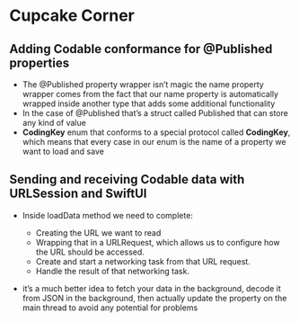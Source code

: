 # Cupcake Corner

## Adding Codable conformance for @Published properties

* The @Published property wrapper isn’t magic the name property wrapper comes from the fact that our name property is automatically wrapped inside another type that adds some additional functionality
* In the case of @Published that’s a struct called Published that can store any kind of value
* __CodingKey__ enum that conforms to a special protocol called __CodingKey__, which means that every case in our enum is the name of a property we want to load and save

## Sending and receiving Codable data with URLSession and SwiftUI

* Inside loadData method we need to complete:
  * Creating the URL we want to read
  * Wrapping that in a URLRequest, which allows us to configure how the URL should be accessed.
  * Create and start a networking task from that URL request.
  * Handle the result of that networking task.

* it’s a much better idea to fetch your data in the background, decode it from JSON in the background, then actually update the property on the main thread to avoid any potential for problems
